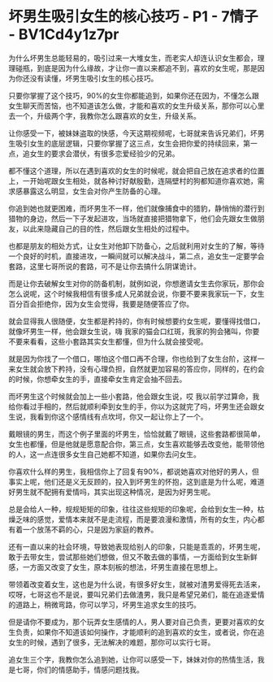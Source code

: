 # 坏男生吸引女生的核心技巧 - P1 - 7情子 - BV1Cd4y1z7pr

为什么坏男生总能轻易的，吸引过来一大堆女生，而老实人却连认识女生都会，理理碰瓶，到底是因为什么缘故，才让你一直以来都追不到，喜欢的女生呢，那是因为你还没有读懂，坏男生吸引女生的核心技巧。

只要你掌握了这个技巧，90%的女生你都能追到，如果你还在因为，不懂怎么跟女生聊天而苦恼，也不知道该怎么做，才能和喜欢的女生升级关系，那你可以心里去一个，升级两个字，我教你怎么跟喜欢的女生，升级关系。

让你感受一下，被妹妹盗取的快感，今天这期视频呢，七哥就来告诉兄弟们，坏男生吸引女生的底层逻辑，只要你掌握了这三点，女生会把你爱的持续回来，第一点，追女生的要求会潜伏，有很多恋爱经验少的兄弟。

都不懂这个道理，所以在遇到喜欢的女生的时候呢，就会把自己放在追求者的位置上，一开始呢跟女生相处，就各种讨好献殷勤，连隔壁村的狗都知道你喜欢她，需求感暴露这么明显，女生会对你产生防备的心理。

你追到她也就更困难，而坏男生不一样，他们就像捕食中的猎豹，静悄悄的潜行到猎物的身边，然后一下子发起进攻，当场就直接把猎物拿下，他们会先跟女生做朋友，以此来隐藏自己的目的性，然后跟女生相处的过程中。

也都是朋友的相处方式，让女生对他卸下防备心，之后就利用对女生的了解，等待一个良好的时机，直接进攻，一瞬间就可以解决战斗，第二点，追女生一定要学会套路，这里七哥所说的套路，可不是让你去搞什么阴谋诡计。

而是让你去破解女生对你的防备机制，就例如说，你想邀请女生去你家玩，那你会怎么说呢，这个时候我相信有很多成人兄弟就会说，你要不要来我家玩一下，女生百分百会拒绝你，因为女生会觉得，我要是随便答应了你。

就会显得我人很随便，女生都是矜持的，你有时候想要约女生呢，要懂得找借口，就像坏男生一样，他会跟女生说，嗨 我家的猫会口红斑，我家的狗会猪叫，你要不要来看看，这些小套路其实女生都懂，但为什么就会接受呢。

就是因为你找了一个借口，哪怕这个借口再不合理，你也给到了女生台阶，这样一来女生就会放下矜持，没有心理负担，自然就更加容易的答应你，同样的，在约会的时候，你想牵女生的手，直接牵女生肯定会抽不回去。

而坏男生这个时候就会加上一些小套路，他会跟女生说，哎 我以前学过算命，我给你看过手相的，然后就顺利牵到女生的手，你以为这就完了吗，坏男生还会跟女生说，我看到你这个感情线有点坎坷，你又一起让你上了一个。

戴眼镜的男生，而这个例子里面的坏男生，恰恰就戴了眼镜，这些套路都很简单，女生也都懂，但是他就是愿意配合你，第三点，女生喜欢能够去改变他，能带领他的人，这一点连很多女生自己她都不知道，如果你去问女生。

你喜欢什么样的男生，我相信你上了回复有90%，都说她喜欢对他好的男人，但事实上呢，他们还是义无反顾的，投入到坏男生的怀抱，这到底是为什么呢，难道好男生就不配拥有爱情吗，其实出现这种情况，是因为好男生呢。

总是会给人一种，规规矩矩的印象，往往这些规矩的印象呢，会给到女生一种，枯燥乏味的感觉，爱情本来就不是走流程，而是要浪漫和激情，所有的女生，内心都有着一个放荡不羁的心，只是因为家庭的教养。

还有一直以来的社会环境，导致她表现给别人的印象，只能是乖乖的，坏男生呢，敢于去带女生，尝试那些她们想做，但又不敢去做的事情，一方面给到女生新鲜感，一方面又改变了女生，原本刻板的想法，坏男生直接在思想上。

带领着改变着女生，这也是为什么说，有很多好女生，就被对渣男爱得死去活来，哎呀，七哥这也不是说，要叫兄弟们去做渣男，我只是希望兄弟们，能在追逐爱情的道路上，稍微弯路，你可以学习，坏男生追求女生的技巧。

但是请你不要成为，那个玩弄女生感情的人，男人要对自己负责，更要对喜欢的女生负责，如果你不知道该如何操作，才能顺利的追到喜欢的女生，或者说，你在追女生的时候，遇到了很多，无法解决的难题，那你可以实行七哥。

追女生三个字，我教你怎么追到她，让你可以感受一下，妹妹对你的热情生活，我是七哥，你们的情感助手，情感问题找我。